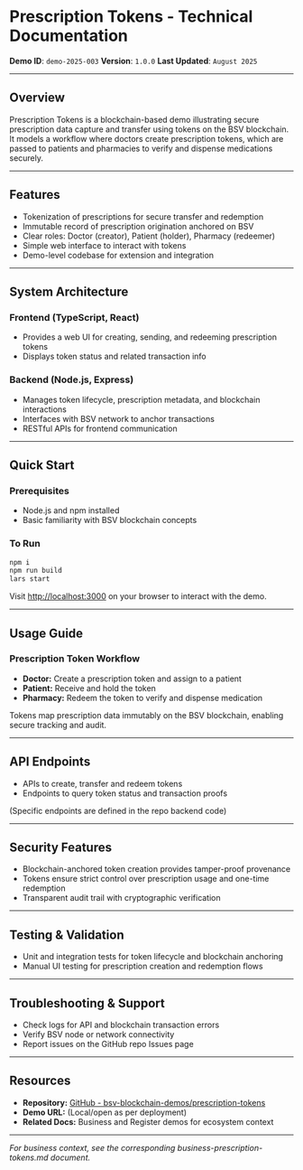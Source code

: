 # Prescription Tokens - Technical Documentation

**Demo ID**: `demo-2025-003`
**Version**: `1.0.0`
**Last Updated**: `August 2025`

---

## Overview

Prescription Tokens is a blockchain-based demo illustrating secure prescription data capture and transfer using tokens on the BSV blockchain. It models a workflow where doctors create prescription tokens, which are passed to patients and pharmacies to verify and dispense medications securely.

---

## Features

- Tokenization of prescriptions for secure transfer and redemption
- Immutable record of prescription origination anchored on BSV
- Clear roles: Doctor (creator), Patient (holder), Pharmacy (redeemer)
- Simple web interface to interact with tokens
- Demo-level codebase for extension and integration

---

## System Architecture

### Frontend (TypeScript, React)

- Provides a web UI for creating, sending, and redeeming prescription tokens
- Displays token status and related transaction info

### Backend (Node.js, Express)

- Manages token lifecycle, prescription metadata, and blockchain interactions
- Interfaces with BSV network to anchor transactions
- RESTful APIs for frontend communication

---

## Quick Start

### Prerequisites

- Node.js and npm installed
- Basic familiarity with BSV blockchain concepts

### To Run

```bash
npm i
npm run build
lars start
```

Visit [http://localhost:3000](http://localhost:3000) on your browser to interact with the demo.

---

## Usage Guide

### Prescription Token Workflow

- **Doctor:** Create a prescription token and assign to a patient
- **Patient:** Receive and hold the token
- **Pharmacy:** Redeem the token to verify and dispense medication

Tokens map prescription data immutably on the BSV blockchain, enabling secure tracking and audit.

---

## API Endpoints

- APIs to create, transfer and redeem tokens
- Endpoints to query token status and transaction proofs

(Specific endpoints are defined in the repo backend code)

---

## Security Features

- Blockchain-anchored token creation provides tamper-proof provenance
- Tokens ensure strict control over prescription usage and one-time redemption
- Transparent audit trail with cryptographic verification

---

## Testing & Validation

- Unit and integration tests for token lifecycle and blockchain anchoring
- Manual UI testing for prescription creation and redemption flows

---

## Troubleshooting & Support

- Check logs for API and blockchain transaction errors
- Verify BSV node or network connectivity
- Report issues on the GitHub repo Issues page

---

## Resources

- **Repository:** [GitHub - bsv-blockchain-demos/prescription-tokens](https://github.com/bsv-blockchain-demos/prescription-tokens)
- **Demo URL:** (Local/open as per deployment)
- **Related Docs:** Business and Register demos for ecosystem context

---

*For business context, see the corresponding business-prescription-tokens.md document.*

